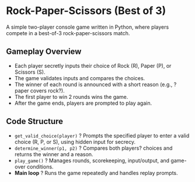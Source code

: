 # Rock-Paper-Scissors (Best of 3)

A simple two-player console game written in Python, where players compete in a best-of-3 rock-paper-scissors match.

## Gameplay Overview

- Each player secretly inputs their choice of Rock (R), Paper (P), or Scissors (S).
- The game validates inputs and compares the choices.
- The winner of each round is announced with a short reason (e.g., ?paper covers rock?).
- The first player to win 2 rounds wins the game.
- After the game ends, players are prompted to play again.

## Code Structure

- `get_valid_choice(player)` ? Prompts the specified player to enter a valid choice (R, P, or S), using hidden input for secrecy.
- `determine_winner(p1, p2)` ? Compares both players? choices and returns the winner and a reason.
- `play_game()` ? Manages rounds, scorekeeping, input/output, and game-over conditions.
- **Main loop** ? Runs the game repeatedly and handles replay prompts.

